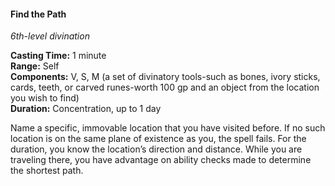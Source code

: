 #### Find the Path
<!-- TODO Check and tag this spell -->
<!-- markdownlint-disable-next-line no-emphasis-as-heading -->
_6th-level divination_

**Casting Time:** 1 minute \
**Range:** Self \
**Components:** V, S, M (a set of divinatory tools-such as bones, ivory sticks, cards, teeth, or carved runes-worth 100 gp and an object from the location you wish to find) \
**Duration:** Concentration, up to 1 day​​

Name a specific, immovable location that you have visited before.
If no such location is on the same plane of existence as you, the spell fails.
For the duration, you know the location’s direction and distance.
While you are traveling there, you have advantage on ability checks made to determine the shortest path.

